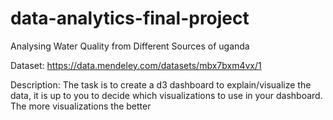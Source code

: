 # data-analytics-final-project
Analysing Water Quality from Different Sources of uganda

Dataset: https://data.mendeley.com/datasets/mbx7bxm4vx/1

Description: The task is to create a d3 dashboard to explain/visualize the data, it is up to you to decide which visualizations to use in your dashboard. The more visualizations the better